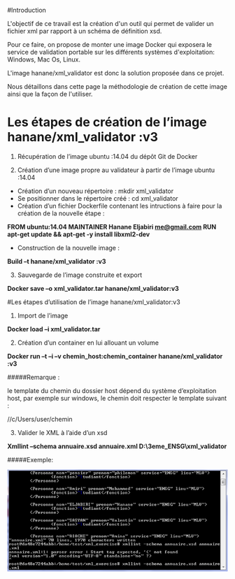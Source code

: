 #Introduction

L'objectif de ce travail est la création d'un outil qui permet de valider un fichier xml par rapport à un schéma de définition xsd.

Pour ce faire, on propose de monter une image Docker qui exposera le service de validation portable sur les différents systèmes d'exploitation: Windows, Mac Os, Linux. 

L'image hanane/xml_validator est donc la solution proposée dans ce projet.

Nous détaillons dans cette page la méthodologie de création de cette image ainsi que la façon de l'utiliser.

# Les étapes de création de l’image hanane/xml_validator :v3

1)	Récupération de l’image ubuntu :14.04 du dépôt Git de Docker 

2)	Création d’une image propre au validateur à partir de l’image ubuntu :14.04

- Création d’un nouveau répertoire : mkdir xml_validator
- Se positionner dans le répertoire créé : cd xml_validator
- Création d’un fichier Dockerfile contenant les intructions à faire pour la création de la nouvelle étape :

**FROM ubuntu:14.04
MAINTAINER Hanane Eljabiri <me@gmail.com>
RUN apt-get update && apt-get -y install libxml2-dev**

- Construction de la nouvelle image :

**Build –t hanane/xml_validator :v3**
 
3)	Sauvegarde de l’image construite et export

**Docker save –o xml_validator.tar hanane/xml_validator:v3**

#Les étapes d’utilisation de l’image hanane/xml_validator:v3

1)	Import de l’image

**Docker load –i xml_validator.tar**

2)	Création d’un container en lui allouant un volume

**Docker run –t –i –v  chemin_host:chemin_container hanane/xml_validator :v3**

#####Remarque : 

le template du chemin du dossier host  dépend du système d’exploitation host, par exemple sur windows, le chemin doit respecter le template suivant :

//c/Users/user/chemin

3)	Valider le XML à l’aide d’un xsd

**Xmllint –schema annuaire.xsd annuaire.xml D:\3eme_ENSG\xml_validator**

#####Exemple:

![Exmple d'utilisation du container pour la validation du fichir annuaire.xml](ressources/exemple.png "")

